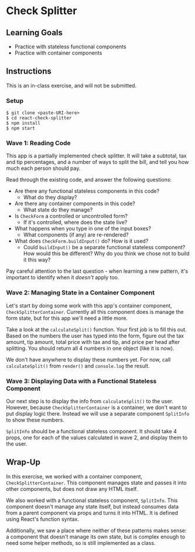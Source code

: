 # Check Splitter

## Learning Goals

- Practice with stateless functional components
- Practice with container components

## Instructions

This is an in-class exercise, and will not be submitted.

### Setup

```
$ git clone <paste-URI-here>
$ cd react-check-splitter
$ npm install
$ npm start
```

### Wave 1: Reading Code

This app is a partially implemented check splitter. It will take a subtotal, tax and tip percentages, and a number of ways to split the bill, and tell you how much each person should pay.

Read through the existing code, and answer the following questions:
- Are there any functional stateless components in this code?
  - What do they display?
- Are there any container components in this code?
  - What state do they manage?
- Is `CheckForm` a controlled or uncontrolled form?
  - If it's controlled, where does the state live?
- What happens when you type in one of the input boxes?
  - What components (if any) are re-rendered?
- What does `CheckForm.buildInput()` do? How is it used?
  - Could `buildInput()` be a separate functional stateless component? How would this be different? Why do you think we chose not to build it this way?

Pay careful attention to the last question - when learning a new pattern, it's important to identify when it _doesn't_ apply too.

### Wave 2: Managing State in a Container Component

Let's start by doing some work with this app's container component, `CheckSplitterContainer`. Currently all this component does is manage the form state, but for this app we'll need a little more.

Take a look at the `calculateSplit()` function. Your first job is to fill this out. Based on the numbers the user has typed into the form, figure out the tax amount, tip amount, total price with tax and tip, and price per head after splitting. You should return all 4 numbers in one object (like it is now).

We don't have anywhere to display these numbers yet. For now, call `calculateSplit()` from `render()` and `console.log` the result.

### Wave 3: Displaying Data with a Functional Stateless Component

Our next step is to display the info from `calculateSplit()` to the user. However, because `CheckSplitterContainer` is a container, we don't want to put display logic there. Instead we will use a separate component `SplitInfo` to show these numbers.

`SplitInfo` should be a functional stateless component. It should take 4 props, one for each of the values calculated in wave 2, and display them to the user.

## Wrap-Up

In this exercise, we worked with a container component, `CheckSplitterContainer`. This component manages state and passes it into other components, but does not draw any HTML itself.

We also worked with a functional stateless component, `SplitInfo`. This component doesn't manage any state itself, but instead consumes data from a parent component via props and turns it into HTML. It is defined using React's function syntax.

Additionally, we saw a place where neither of these patterns makes sense: a component that doesn't manage its own state, but is complex enough to need some helper methods, so is still implemented as a class.
